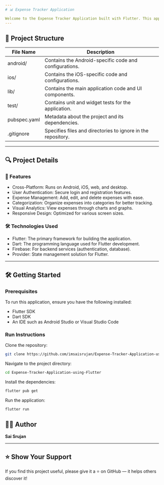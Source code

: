 ```yaml
---
# 📊 Expense Tracker Application

Welcome to the Expense Tracker Application built with Flutter. This application helps users manage their expenses effectively by providing a user-friendly interface for tracking financial activities.
---
```


## 📁 Project Structure


| File Name                                         | Description                                                                 |
|--------------------------------------------------|-----------------------------------------------------------------------------|
| android/      | Contains the Android-specific code and configurations. |
| ios/        | Contains the iOS-specific code and configurations.             |
| lib/ | Contains the main application code and UI components. |
| test/                            | Contains unit and widget tests for the application.             |
| pubspec.yaml                     | Metadata about the project and its dependencies.              |
| .gitignore                       | Specifies files and directories to ignore in the repository.           |

---
## 🔍 Project Details

### 📱 Features

- Cross-Platform: Runs on Android, iOS, web, and desktop.
- User Authentication: Secure login and registration features.
- Expense Management: Add, edit, and delete expenses with ease.
- Categorization: Organize expenses into categories for better tracking.
- Visual Analytics: View expenses through charts and graphs.
- Responsive Design: Optimized for various screen sizes.

### 🛠️ Technologies Used

- Flutter: The primary framework for building the application.
- Dart: The programming language used for Flutter development.
- Firebase: For backend services (authentication, database).
- Provider: State management solution for Flutter.
  
---

## 🛠️ Getting Started

### Prerequisites

To run this application, ensure you have the following installed:

- Flutter SDK
- Dart SDK
- An IDE such as Android Studio or Visual Studio Code

### Run Instructions

Clone the repository:
```bash
git clone https://github.com/imsaisrujan/Expense-Tracker-Application-using-Flutter.git
```

Navigate to the project directory:
```bash
cd Expense-Tracker-Application-using-Flutter
```

Install the dependencies:

```bash
flutter pub get
```

Run the application:

```bash
flutter run
```

## 👨‍💻 Author

**Sai Srujan**  

---

## ⭐️ Show Your Support

If you find this project useful, please give it a ⭐ on GitHub — it helps others discover it!
